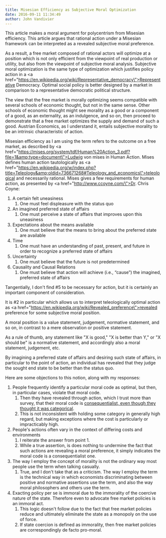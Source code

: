 ```yaml
---
title: Misesian Efficiency as Subjective Moral Optimization
date: 2016-09-11 11:34:49
author: John Vandivier
---
```




This article makes a moral argument for polycentrism from Misesian efficiency. This article argues that rational action under a Misesian framework can be interpreted as a revealed subjective moral preference.

As a result, a free market composed of rational actors will optimize at a position which is not only efficient from the viewpoint of real production or utility, but also from the viewpoint of subjective moral analysis. Subjective moral optimization is the same type of optimization which justifies policy action in a <a href=\"https://en.wikipedia.org/wiki/Representative_democracy\">Representative Democracy</a>. Optimal social policy is better designed by a market in comparison to a representative democratic political structure.

The view that the free market is morally optimizing seems compatible with several schools of economic thought, but not in the same sense. Other schools of economic thought might see morality as a good or a component of a good, as an externality, as an indulgence, and so on, then proceed to demonstrate that a free market optimizes the supply and demand of such a good. Austrian Economics, as I understand it, entails subjective morality to be an intrinsic characteristic of action.

Misesian efficiency as I am using the term refers to the outcome on a free market, as described by <a href=\"https://mises.org/system/tdf/Human%20Action_3.pdf?file=1&amp;type=document\">Ludwig von mises in Human Action</a>. Mises defines human action tautologically as <a href=\"https://en.wikipedia.org/w/index.php?title=Teleology&amp;oldid=736671268#Teleology_and_economics\">teleological</a> and necessarily rational. Mises gives a few requirements for human action, as presented by <a href=\"http://www.ccoyne.com/\">Dr. Chris Coyne</a>:
<ol>
 	<li>A certain felt uneasiness
<ol>
 	<li>One must feel displeasure with the status quo</li>
</ol>
</li>
 	<li>An imagined preferred state of affairs
<ol>
 	<li>One must perceive a state of affairs that improves upon this uneasiness</li>
</ol>
</li>
 	<li>Expectations about the means available
<ol>
 	<li>One must believe that the means to bring about the preferred state are available</li>
</ol>
</li>
 	<li>Time
<ol>
 	<li>One must have an understanding of past, present, and future in order to recognize a preferred state of affairs</li>
</ol>
</li>
 	<li>Uncertainty
<ol>
 	<li>One must believe that the future is not predetermined</li>
</ol>
</li>
 	<li>Causality and Causal Relations
<ol>
 	<li>One must believe that action will achieve (i.e., “cause”) the imagined, preferred state of affairs</li>
</ol>
</li>
</ol>
Tangentially, I don't find #5 to be necessary for action, but it is certainly an important component of consideration.

It is #2 in particular which allows us to interpret teleologically optimal action as <a href=\"https://en.wikipedia.org/wiki/Revealed_preference\">revealed preference</a> for some subjective moral position.

A moral position is a value statement, judgement, normative statement, and so on, in contrast to a mere observation or positive statement.

As a rule of thumb, any statement like \"X is good,\" \"X is better than Y,\" or \"X should be\" is a normative statement, and accordingly also a moral statement, judgement, etc.

By imagining a preferred state of affairs and desiring such state of affairs, in particular to the point of action, an individual has revealed that they judge the sought end state to be better than the status quo.

Here are some objections to this notion, along with my responses:
<ol>
 	<li>People frequently identify a particular moral code as optimal, but then, in particular cases, violate that moral code.
<ol>
 	<li>Then they have revealed through action, which I trust more than survey, that their moral code is <a href=\"https://www.youtube.com/watch?v=kBdfcR-8hEY\">consequentialist, even though they thought it was categorical</a>.</li>
 	<li>This is not inconsistent with holding some category in generally high regard, but making exceptions where the cost is particularly or impracticably high.</li>
</ol>
</li>
 	<li>People's actions often vary in the context of differing costs and environments
<ol>
 	<li>I reiterate the answer from point 1.</li>
 	<li>While a true assertion, is does nothing to undermine the fact that such actions are revealing a moral preference, it simply indicates the moral code is a consequentialist one.</li>
</ol>
</li>
 	<li>The way I employ the concept of morality is not the ordinary way most people use the term when talking casually.
<ol>
 	<li>True, and I don't take that as a criticism. The way I employ the term is the technical way in which economists discriminating between positive and normative assertions use the term, and also the way moral philosophers and others use the term.</li>
</ol>
</li>
 	<li>Exacting policy per se is immoral due to the immorality of the coercive nature of the state. Therefore even to advocate free market policies is an immoral act.
<ol>
 	<li>This logic doesn't follow due to the fact that free market policies reduce and ultimately eliminate the state as a monopoly on the use of force.</li>
 	<li>If state coercion is defined as immorality, then free market policies are correspondingly de facto pro-moral.</li>
</ol>
</li>
</ol>